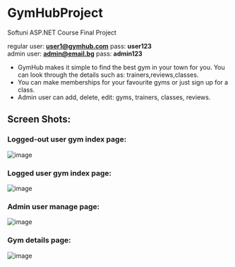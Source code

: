# GymHubProject
Softuni ASP.NET Course Final  Project


regular user: **user1@gymhub.com** pass: **user123**    
admin user: **admin@email.bg** pass: **admin123** 


* GymHub makes it simple to find the best gym in your town for you. You can look through the details such as: trainers,reviews,classes.
* You can make memberships for your favourite gyms or just sign up for a class.
* Admin user can add, delete, edit: gyms, trainers, classes, reviews.


## Screen Shots:

### Logged-out user gym index page:
![image](https://github.com/user-attachments/assets/fb57de61-cca7-40ac-a2e2-68b9cbcfbbaf)

### Logged user gym index page:
![image](https://github.com/user-attachments/assets/e661016d-fc27-4bf5-a826-60c5ae25f39c)

### Admin user manage page:
![image](https://github.com/user-attachments/assets/a3b3be2f-aba1-4715-b6ec-fb7596496eaf)

### Gym details page:
![image](https://github.com/user-attachments/assets/3e79852a-edfb-4e3e-bdfc-a1e6e41d2330)

